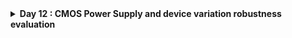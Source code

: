 <details>
  <Summary><strong> Day 12 : CMOS Power Supply and device variation robustness evaluation</strong></summary>

# Contents
- [Static Behavior Evaluation-CMOS Inverter-Power Supply Variation](#static-behavior-evaluation--cmos-inverter--power-supply-variation)
  - [Smart SPICE simulation for power supply variations](#smart-spice-simulation-for-power-supply-variations)
  - [Advantages and Disadvantages using low supply voltage](#advantages-and-disadvantages-using-low-supply-voltage)
  - [Sky130 supply variation Labs](#sky130-supply-variation-labs)   
- [Static Behavior Evaluation-CMOS Inverter-Device Variation](#static-behavior-evaluation--cmos-inverter--device-variation)
  - [Sources of Variation-Etching Process](#sources-of-variation--etching-process)
  - [Sources of Variation-Oxide Thickness](#sources-of-variation--oxide-thickness)
  - [Smart SPICE simulation for device variations](#smart-spice-simulation-for-device-variations)
  - [Conclusion](#conclusion)
  - [Sky130 device variation Labs](#sky130-device-variation-labs)   
    

<a id="static-behavior-evaluation--cmos-inverter--power-supply-variation"></a>
# Static Behavior Evaluation-CMOS Inverter-Power Supply Variation
Power supply scaling directly affects the static behavior of a CMOS inverter — changing its switching threshold (Vm), noise margins, and overall robustness.
<a id="smart-spice-simulation-for-power-supply-variations"></a>
## Smart SPICE simulation for power supply variations
**SPICE Simulation**
![Alt Text](images/ps_1.png)
- The CMOS inverter is simulated at two different supply voltages: Vdd = 2.5V → scaled down to Vdd = 1V
- PMOS and NMOS sizes remain constant: Wp = 0.9375 μm, Wn = 0.375 μm
- As **V<sub>dd</sub> ↓**, inverter's **switching threshold V<sub>m</sub>** tends to move towards the center pf the supply voltage but the noise margin shrink.
- **Lower V<sub>dd</sub>** results in **reduced noise immunity** and circuit becomes more sensitive to noise and supply variations.
  
<a id="advantages-and-disadvantages-using-low-supply-voltage"></a>
## Advantages and Disadvantages using low supply voltage
![Alt Text](images/ps_2.png)

**Gain Factor:** 
The inverter’s gain is defined as the ratio of the change in output voltage to the change in input voltage:
- **Gain Factor = ΔV<sub>out</sub> / ΔV<sub>in</sub>**

**Advantages of using 0.5V supply:** Using lower V<sub>dd</sub> (0.5V) provides benefits like ~50% gain improvement and ~90% reduction in energy consumption, demonstrating the efficiency of power supply scaling in CMOS inverters.
**Disadvantage of using 0.5V supply:** While lowering Vdd improves gain and energy efficiency, it introduces performance impact — circuits may switch slower due to reduced drive strength.

<a id="sky130-supply-variation-labs"></a>
## Sky130 supply variation Labs



<a id="static-behavior-evaluation--cmos-inverter--device-variation"></a>
# Static Behavior Evaluation-CMOS Inverter-Device Variation

<a id="sources-of-variation--etching-process"></a>
## Sources of Variation-Etching Process

<a id="sources-of-variation--oxide-thickness"></a>
## Sources of Variation-Oxide Thickness

<a id="smart-spice-simulation-for-device-variations"></a>
## Smart SPICE simulation for device variations

<a id="conclusion"></a>  
## Conclusion

<a id="sky130-device-variation-labs"></a>  
## Sky130 device variation Labs
